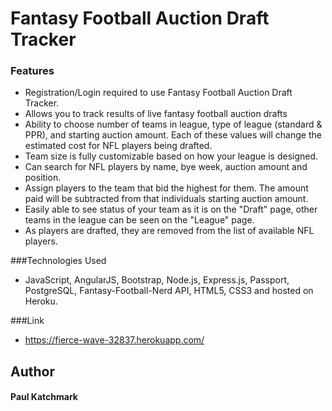 # Fantasy Football Auction Draft Tracker

### Features
- Registration/Login required to use Fantasy Football Auction Draft Tracker.
- Allows you to track results of live fantasy football auction drafts
- Ability to choose number of teams in league, type of league (standard & PPR), and starting auction amount. Each of these values will change the estimated cost for NFL players being drafted.
- Team size is fully customizable based on how your league is designed.
- Can search for NFL players by name, bye week, auction amount and position.
- Assign players to the team that bid the highest for them. The amount paid will be subtracted from that individuals starting auction amount.
- Easily able to see status of your team as it is on the "Draft" page, other teams in the league can be seen on the "League" page.
- As players are drafted, they are removed from the list of available NFL players.

###Technologies Used
- JavaScript, AngularJS, Bootstrap, Node.js, Express.js, Passport, PostgreSQL, Fantasy-Football-Nerd API, HTML5, CSS3 and hosted on Heroku.

###Link
- https://fierce-wave-32837.herokuapp.com/

## Author
#### Paul Katchmark
